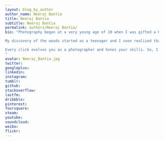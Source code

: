 ```yaml
---
layout: blog_by_author
author_name: Neeraj Bantia
title: Neeraj Bantia
subtitle: Neeraj Bantia
permalink: authors/Neeraj Bantia/
bio: "Photography began at a very young age of 10 when I was gifted a Kodak camera point & shoot camera. It used to come with a 36-slot reel. Shooting family portraits is how my love for Photography started. I am a jeweler by profession and photography is a passion today. I love to capture memories for a lifetime through the viewfinder. 

My discovery of the woods started as a teenager and I soon realized that I was not cut out for the club culture. My kind of holidays would be holidaying in the lap of nature. This is how my love for wildlife photography started and I decided to upgrade to a basic DSLR.

Every click evolves you as a photographer and hones your skills. So, I believe it is very important for a photographer to create that image in the head before clicking it. I respect professional full time photographers for it is no cake walk. You are in that mode all the time. I, being a part of a close-knitted family, would like to keep photography as a passion and a hobby.
"
avatar: Neeraj_Bantia.jpg
twitter:
googleplus: 
linkedin: 
instagram:
tumblr:
github:
stackoverflow:
lastfm:
dribbble:
pinterest:
foursquare:
steam:
youtube:
soundcloud:
weibo:
flickr:
---
```

